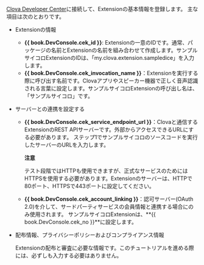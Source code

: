 <a href="{{ book.ServiceEnv.DeveloperConsoleURL }}/cek/#/list" target="_blank">Clova Developer Center</a>に接続して、Extensionの基本情報を登録します。
主な項目は次のとおりです。

* Extensionの情報
	* **{{ book.DevConsole.cek_id }}**: Extensionの一意のIDです。通常、パッケージの名前とExtensionの名前を組み合わせて作成します。サンプルサイコロExtensionのIDは、「my.clova.extension.sampledice」を入力します。
	* **{{ book.DevConsole.cek_invocation_name }}**：Extensionを実行する際に呼び出す名前です。Clovaアプリやスピーカー機器で正しく音声認識される言葉に設定します。サンプルサイコロExtensionの呼び出し名は、「サンプルサイコロ」です。

* サーバーとの連携を設定する
	* **{{ book.DevConsole.cek_service_endpoint_url }}**：Clovaと通信するExtensionのREST APIサーバーです。外部からアクセスできるURLにする必要があります。
		ステップ1でサンプルサイコロのソースコードを実行したサーバーのURLを入力します。

		<div class="danger">
			<p><strong>注意</strong></p>
			<p>テスト段階ではHTTPも使用できますが、正式なサービスのためにはHTTPSを使用する必要があります。Extensionのサーバーは、HTTPで80ポート、HTTPSで443ポートに設定してください。</p>
		</div>

	* **{{ book.DevConsole.cek_account_linking }}**：認可サーバー(OAuth 2.0)を介して、サードパーティサービスの会員情報と連携する場合にのみ使用されます。
		サンプルサイコロExtensionは、**{{ book.DevConsole.cek_no }}**に設定します。
* 配布情報、プライバシーポリシーおよびコンプライアンス情報

	Extensionの配布と審査に必要な情報です。このチュートリアルを進める際には、必ずしも入力する必要はありません。
